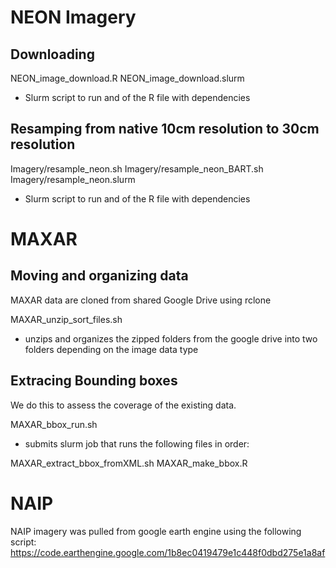 # NEON Imagery
## Downloading
NEON_image_download.R
NEON_image_download.slurm
- Slurm script to run and of the R file with dependencies

## Resamping from native 10cm resolution to 30cm resolution
Imagery/resample_neon.sh
Imagery/resample_neon_BART.sh
Imagery/resample_neon.slurm
- Slurm script to run and of the R file with dependencies

# MAXAR
## Moving and organizing data
MAXAR data are cloned from shared Google Drive using rclone

MAXAR_unzip_sort_files.sh
- unzips and organizes the zipped folders from the google drive into two folders depending on the image data type

## Extracing Bounding boxes
We do this to assess the coverage of the existing data.

MAXAR_bbox_run.sh
- submits slurm job that runs the following files in order:

MAXAR_extract_bbox_fromXML.sh
MAXAR_make_bbox.R


# NAIP
NAIP imagery was pulled from google earth engine using the following script: https://code.earthengine.google.com/1b8ec0419479e1c448f0dbd275e1a8af

